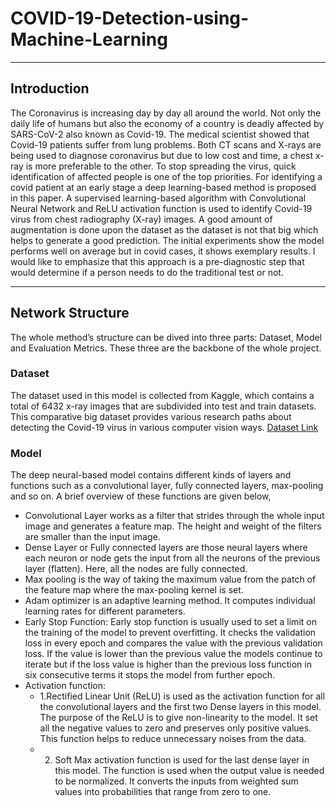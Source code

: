 # COVID-19-Detection-using-Machine-Learning

---

## Introduction

The Coronavirus is increasing day by day all around the world. Not only the daily life of humans but also the economy of a country is deadly affected by SARS-CoV-2 also known as Covid-19. The medical scientist showed that Covid-19 patients suffer from lung problems. Both CT scans and X-rays are being used to diagnose coronavirus but due to low cost and time, a chest x-ray is more preferable to the other. To stop spreading the virus, quick identification of affected people is one of the top priorities. For identifying a covid patient at an early stage a deep learning-based method is proposed in this paper. A supervised learning-based algorithm with Convolutional Neural Network and ReLU activation function is used to identify Covid-19 virus from chest radiography (X-ray) images. A good amount of augmentation is done upon the dataset as the dataset is not that big which helps to generate a good prediction. The initial experiments show the model performs well on average but in covid cases, it shows exemplary results. I would like to emphasize that this approach is a pre-diagnostic step that would determine if a person needs to do the traditional test or not.

---

## Network Structure

The whole method’s structure can be dived into three parts: Dataset, Model and Evaluation Metrics. These three are the backbone of the whole project.

### Dataset
The dataset used in this model is collected from Kaggle, which contains a total of 6432 x-ray images that are subdivided into test and train datasets. This comparative big dataset provides various research paths about detecting the Covid-19 virus in various computer vision ways.
[Dataset Link](https://www.kaggle.com/prashant268/chest-xray-covid19-pneumonia)

### Model
The deep neural-based model contains different kinds of layers and functions such as a convolutional layer, fully connected layers, max-pooling and so on. A brief overview of these functions are given below, 
+ Convolutional Layer works as a filter that strides through the whole input image and generates a feature map. The height and weight of the filters are smaller than the input image.
+ Dense Layer or Fully connected layers are those neural layers where each neuron or node gets the input from all the neurons of the previous layer (flatten). Here, all the nodes are fully connected.
+ Max pooling is the way of taking the maximum value from the patch of the feature map where the max-pooling kernel is set.
+ Adam optimizer is an adaptive learning method. It computes individual learning rates for different parameters.
+ Early Stop Function: Early stop function is usually used to set a limit on the training of the model to prevent overfitting. It checks the validation loss in every epoch and compares the value with the previous validation loss. If the value is lower than the previous value the models continue to iterate but if the loss value is higher than the previous loss function in six consecutive terms it stops the model from further epoch.
+ Activation function:
  + 1.Rectified Linear Unit (ReLU) is used as the activation function for all the convolutional layers and the first two Dense layers in this model.
The purpose of the ReLU is to give non-linearity to the model. It set all the negative values to zero and preserves only positive values. This function helps to reduce unnecessary noises from the data. 
  + 2. Soft Max activation function is used for the last dense layer in this model. The function is used when the output value is needed to be normalized. It converts the inputs from weighted sum values into probabilities that range from zero to one.
